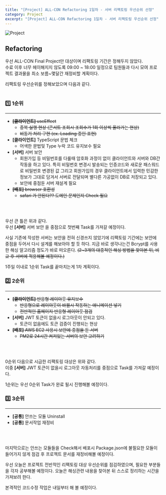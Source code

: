 ```yaml
---
title: "[Project] ALL-CON Refactoring 1일차 - 서버 리팩토링 우선순위 선정"
category: Project
excerpt: "[Project] ALL-CON Refactoring 1일차 - 서버 리팩토링 우선순위 선정"
---
```


![Project](https://user-images.githubusercontent.com/83164003/152715311-82cc5a61-ca9c-4c46-a955-77970d4449bb.jpg)
## Refactoring

우선 ALL-CON Final Project만 대상이며 리팩토링 기간은 정해두지 않았다. <br>
수료 이후 너무 헤이해지지 않도록 09:00 ~ 18:00 일정으로 팀원들과 다시 모여 프로젝트 결과물을 최소 보름~몇달간 재정비할 계획이다.

리팩토링 우선순위를 정해보았으며 다음과 같다.
<br>
<br>

### 1️⃣ 1순위
---

- ~~**[클라이언트]** useEffect~~
  - ~~중복 실행 현상 (콘서트 조회시 조회수가 1회 이상씩 올라가는 현상)~~
  - ~~비동기 처리 구현 (ex. Loading 중인 표현)~~
- **[클라이언트]** TypeScript 문법 체크 
  - 어색한 문법및 Type 누락 코드 유지보수 필요
- **[서버]** 서버 보안
  -  회원가입 등 비밀번호를 다룰때 암호화 과정이 없이 클라이언트와 서버와 DB간 작동을 하고 있다. 특히 비밀번호 변경시 발송되는 인증코드와 새로운 패스워드로 비밀번호 변경된 값 그리고 회원가입의 경우 클라이언트에서 입력한 민감한 정보가 그대로 담겨서 서버로 전달되며 별다른 가공없이 DB로 저장되고 있다. 
  -  보안에 중점둔 서버 재설계 필요
- ~~**[배포]** browser 호환성~~
  - ~~safari 가 안된다?? 도메인 문제인지 Check 필요~~

<br>
<br>

우선 큰 틀은 위과 같다. <br>
우선 **[서버]** 서버 보안 을 중점으로 첫번째 Task를 가져갈 예정이다.

사실 기존에 작성한 서버는 보안을 전혀 신경쓰지 않았기에 리팩토링 기간에는 보안에 중점을 두어서 다시 설계를 해보아야 할 듯 하다.
지금 바로 생각나는건 Bcrypt를 사용한 해싱 알고리즘 정도가 바로 떠오른다. ~~(2~3개의 대중적인 해싱 방법을 찾아본 뒤, 비교 후 서버에 적용해볼 예정이다.)~~

1주일 이내로 1순위 Task를 끝마치는게 1차 계획이다.

### 2️⃣ 2순위
---

- ~~**[클라이언트]** 반응형 레이아웃 유지보수~~
  - ~~반응형으로 레이아웃이 바뀔시 작동하는 애니메이션 넣기~~
  - ~~전반적인 홈페이지 반응형 레이아웃 점검~~
- **[서버]** JWT 토큰이 없을시 로그아웃이 안되고 있다.
  - 토큰이 없음에도 토큰 검증이 진행되는 현상
- ~~**[배포]** AWS EC2 사용시 보안에 중점을 둔 서버~~
  - ~~PM2로 24시간 켜져있는 서버의 보안 고려하기~~

<br>
<br>


0순위 다음으로 시급한 리팩토링 대상은 위와 같다.<br>
이중 **[서버]** JWT 토큰이 없을시 로그아웃 자동처리를 중점으로 Task를 가져갈 예정이다.

1순위는 우선 0순위 Task가 완료 될시 진행해볼 예정이다.

### 3️⃣ 3순위
---

- **[공통]** 안쓰는 모듈 Uninstall
- **[공통]** 문서작업 재정비

<br>
<br>


마지막으로는 안쓰는 모듈들을 Check해서 배포시 Package.json에 불필요한 모듈이 들어가지 않게 점검 후 프로젝트 문서를 재정비해볼 예정이다.

우선 오늘은 프로젝트 전반적인 리팩토링 대상 우선순위를 점검하였으며, 필요한 부분들을 각자 공부해볼 예정이다.
오늘은 해싱관련 내용을 찾아본 뒤 스스로 정리하는 시간을 가져보려 한다.

본격적인 코드수정 작업은 내일부터 해 볼 예정이다.
<br>
<br>
